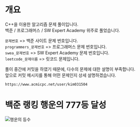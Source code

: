 # 개요   
C++을 이용한 알고리즘 문제 풀이입니다.   
백준 / 프로그래머스 / SW Expert Academy 위주로 풀었습니다.   
   
`문제번호`                         => 백준 사이트 문제 번호입니다.   
`programmers_문제번호`      => 프로그래머스 문제 번호입니다.   
`swea_문제번호` 	           => SW Expert Academy 문제 번호입니다.   
`leetcode_문제이름`	           => 릿코드 문제입니다.      


   풀이 중간에 커밋을 하였기 때문에, 다수의 문제에 대한 설명이 부족합니다.   
   앞으로 커밋 메시지를 통해 어떤 문제인지 상세 설명하겠습니다.   
     
`https://www.acmicpc.net/user/kim031504`   
   
   
   #
# 백준 랭킹 행운의 777등 달성   
   
![행운의 등수](https://user-images.githubusercontent.com/46395776/141683572-22912fea-480f-45a7-b1a1-720cdd6c2c4a.png)


